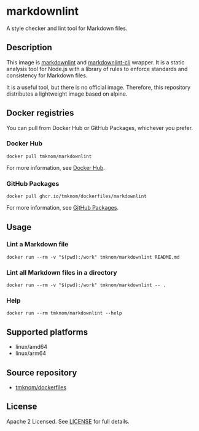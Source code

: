 # markdownlint

A style checker and lint tool for Markdown files.

## Description

This image is [markdownlint](https://github.com/DavidAnson/markdownlint) and
[markdownlint-cli](https://github.com/igorshubovych/markdownlint-cli) wrapper.
It is a static analysis tool for Node.js with a library of rules
to enforce standards and consistency for Markdown files.

It is a useful tool, but there is no official image.
Therefore, this repository distributes a lightweight image based on alpine.

## Docker registries

You can pull from Docker Hub or GitHub Packages, whichever you prefer.

### Docker Hub

```shell
docker pull tmknom/markdownlint
```

For more information, see [Docker Hub](https://hub.docker.com/repository/docker/tmknom/markdownlint).

### GitHub Packages

```shell
docker pull ghcr.io/tmknom/dockerfiles/markdownlint
```

For more information, see [GitHub Packages](https://github.com/tmknom/dockerfiles/pkgs/container/dockerfiles%2Fmarkdownlint).

## Usage

### Lint a Markdown file

```shell
docker run --rm -v "$(pwd):/work" tmknom/markdownlint README.md
```

### Lint all Markdown files in a directory

```shell
docker run --rm -v "$(pwd):/work" tmknom/markdownlint -- .
```

### Help

```shell
docker run --rm tmknom/markdownlint --help
```

## Supported platforms

- linux/amd64
- linux/arm64

## Source repository

- [tmknom/dockerfiles](https://github.com/tmknom/dockerfiles/)

## License

Apache 2 Licensed. See [LICENSE](/LICENSE) for full details.
